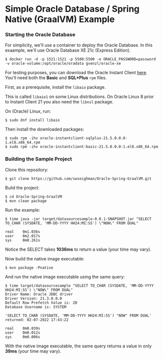 # Simple Oracle Database / Spring Native (GraalVM) Example


### Starting the Oracle Database

For simplicity, we'll use a container to deploy the Oracle Database.  In this exaample, we'll use Oracle Database XE 21c (Express Edition).

```
$ docker run -d -p 1521:1521 -p 5500:5500 -e ORACLE_PASSWORD=password -v oracle-volume:/opt/oracle/oradata gvenzl/oracle-xe
```

For testing purposes, you can download the Oracle Instant Client [here](https://www.oracle.com/database/technologies/instant-client/linux-x86-64-downloads.html).  You'll need both the **Basic** and **SQL*Plus** `rpm` files.

First, as a prerequisite, install the `libaio` package. 

This is called `libaio1` on some Linux distributions. On Oracle Linux 8 prior to Instant Client 21 you also need the `libnsl` package.

On (Oracle) Linux, run:

```
$ sudo dnf install libaio
```

Then install the downloaded packages:
```
$ sudo rpm -ihv oracle-instantclient-sqlplus-21.5.0.0.0-1.el8.x86_64.rpm
$ sudo rpm -ihv oracle-instantclient-basic-21.5.0.0.0-1.el8.x86_64.rpm
 ```
 
 ### Building the Sample Project
 
 Clone this repository:
 
 ```
 $ git clone https://github.com/swseighman/Oracle-Spring-GraalVM.git
 ```
 
 Build the project:
 ```
 $ cd Oracle-Spring-GraalVM
 $ mvn clean package
 ```
 
 Run the example:
 ```
$ time java -jar target/datasourcesample-0.0.1-SNAPSHOT.jar "SELECT TO_CHAR (SYSDATE, 'MM-DD-YYYY HH24:MI:SS') \"NOW\" FROM DUAL"

real    0m1.036s
user    0m2.017s
sys     0m0.261s
 ```
Notice the SELECT takes **1036ms** to return a value (your time may vary).

 Now build the native image executable:
 ```
 $ mvn package -Pnative
```

And run the native image executable using the same query:
```
$ time target/datasourcesample "SELECT TO_CHAR (SYSDATE, 'MM-DD-YYYY HH24:MI:SS') \"NOW\" FROM DUAL"
Driver Name: Oracle JDBC driver
Driver Version: 21.3.0.0.0
Default Row Prefetch Value is: 20
Database Username is: SYSTEM

'SELECT TO_CHAR (SYSDATE, 'MM-DD-YYYY HH24:MI:SS') "NOW" FROM DUAL' returned: 02-07-2022 17:43:22

real    0m0.039s
user    0m0.012s
sys     0m0.006s
 ```
With the native image executable, the same query returns a value in only **39ms** (your time may vary). 
 